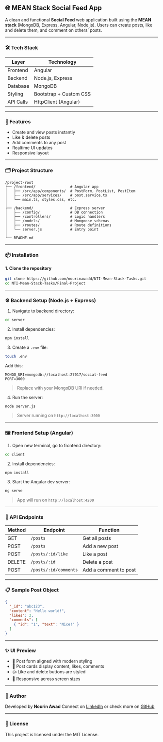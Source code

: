 ## 🌐 MEAN Stack Social Feed App

A clean and functional **Social Feed** web application built using the **MEAN stack** (MongoDB, Express, Angular, Node.js). Users can create posts, like and delete them, and comment on others’ posts.

---

### 🛠️ Tech Stack

| Layer     | Technology             |
| --------- | ---------------------- |
| Frontend  | Angular                |
| Backend   | Node.js, Express       |
| Database  | MongoDB                |
| Styling   | Bootstrap + Custom CSS |
| API Calls | HttpClient (Angular)   |

---

### 📸 Features

* Create and view posts instantly
* Like & delete posts
* Add comments to any post
* Realtime UI updates
* Responsive layout

---

### 🗂️ Project Structure

```
/project-root
├── /frontend/                # Angular app
│   ├── /src/app/components/  # PostForm, PostList, PostItem
│   ├── /src/app/services/    # post.service.ts
│   └── main.ts, styles.css, etc.
│
├── /backend/                 # Express server
│   ├── /config/              # DB connection
│   ├── /controllers/         # Logic handlers
│   ├── /models/              # Mongoose schemas
│   ├── /routes/              # Route definitions
│   └── server.js             # Entry point
│
└── README.md
```

---

### 📦 Installation

#### 1. Clone the repository

```bash
git clone https://github.com/nourinawadd/NTI-Mean-Stack-Tasks.git
cd NTI-Mean-Stack-Tasks/Final-Project
```

---

### ⚙️ Backend Setup (Node.js + Express)

1. Navigate to backend directory:

```bash
cd server
```

2. Install dependencies:

```bash
npm install
```

3. Create a `.env` file:

```bash
touch .env
```

Add this:

```
MONGO_URI=mongodb://localhost:27017/social-feed
PORT=3000
```

> Replace with your MongoDB URI if needed.

4. Run the server:

```bash
node server.js
```

> Server running on `http://localhost:3000`

---

### 🖼️ Frontend Setup (Angular)

1. Open new terminal, go to frontend directory:

```bash
cd client
```

2. Install dependencies:

```bash
npm install
```

3. Start the Angular dev server:

```bash
ng serve
```

> App will run on `http://localhost:4200`

---

### 🔗 API Endpoints

| Method | Endpoint              | Function              |
| ------ | --------------------- | --------------------- |
| GET    | `/posts`              | Get all posts         |
| POST   | `/posts`              | Add a new post        |
| POST   | `/posts/:id/like`     | Like a post           |
| DELETE | `/posts/:id`          | Delete a post         |
| POST   | `/posts/:id/comments` | Add a comment to post |

---

### 📋 Sample Post Object

```json
{
  "_id": "abc123",
  "content": "Hello world!",
  "likes": 3,
  "comments": [
    { "id": "1", "text": "Nice!" }
  ]
}
```

---

### ✨ UI Preview

* 📝 Post form aligned with modern styling
* 💬 Post cards display content, likes, comments
* 👍 Like and delete buttons are styled
* 📱 Responsive across screen sizes

---

### 👤 Author

Developed by **Nourin Awad**
Connect on [LinkedIn](https://www.linkedin.com/in/nourinawad/) or check more on [GitHub](https://github.com/nourinawadd)

---

### 📃 License

This project is licensed under the MIT License.